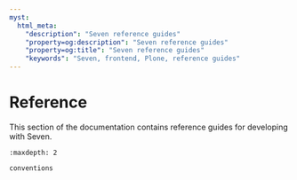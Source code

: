 ```yaml
---
myst:
  html_meta:
    "description": "Seven reference guides"
    "property=og:description": "Seven reference guides"
    "property=og:title": "Seven reference guides"
    "keywords": "Seven, frontend, Plone, reference guides"
---
```


# Reference

This section of the documentation contains reference guides for developing with Seven.

```{toctree}
:maxdepth: 2

conventions
```
